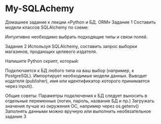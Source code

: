 # My-SQLAchemy
Домашнее задание к лекции «Python и БД. ORM»
Задание 1
Составить модели классов SQLAlchemy по схеме:



Интуитивно необходимо выбрать подходящие типы и связи полей.

Задание 2
Используя SQLAlchemy, составить запрос выборки магазинов, продающих целевого издателя.

Напишите Python скрипт, который:

Подключается к БД любого типа на ваш выбор (например, к PostgreSQL).
Импортирует необходимые модели данных.
Выводит издателя (publisher), имя или идентификатор которого принимается через input().

Общие советы:
Параметры подключения к БД следует выносить в отдельные переменные (логин, пароль, название БД и пр.)
Загружать значения лучше из окружения ОС, например через os.getenv()
Заполнять данными можно вручную или выполнить необязательное задание 3
